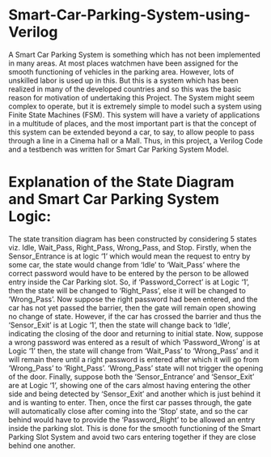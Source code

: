 # Smart-Car-Parking-System-using-Verilog
A Smart Car Parking System is something which has not been implemented in many areas. At most places watchmen have been assigned for the smooth functioning of vehicles in the parking area. However, lots of unskilled labor is used up in this. But this is a system which has been realized in many of the developed countries and so this was the basic reason for motivation of undertaking this Project. The System might seem complex to operate, but it is extremely simple to model such a system using Finite State Machines (FSM). This system will have a variety of applications in a multitude of places, and the most important part is that the concept of this system can be extended beyond a car, to say, to allow people to pass through a line in a Cinema hall or a Mall. Thus, in this project, a Verilog Code and a testbench was written for Smart Car Parking System Model.
# Explanation of the State Diagram and Smart Car Parking System Logic:
The state transition diagram has been constructed by considering 5 states viz. Idle, Wait_Pass, Right_Pass, Wrong_Pass, and Stop. Firstly, when the Sensor_Entrance is at logic ‘1’ which would mean the request to entry by some car, the state would change from ‘Idle’ to ‘Wait_Pass’ where the correct password would have to be entered by the person to be allowed entry inside the Car Parking slot. So, if ‘Password_Correct’ is at Logic ‘1’, then the state will be changed to ‘Right_Pass’, else it will be changed to ‘Wrong_Pass’. Now suppose the right password had been entered, and the car has not yet passed the barrier, then the gate will remain open showing no change of state. However, if the car has crossed the barrier and thus the ‘Sensor_Exit’ is at Logic ‘1’, then the state will change back to ‘Idle’, indicating the closing of the door and returning to initial state. Now, suppose a wrong password was entered as a result of which ‘Password_Wrong’ is at Logic ‘1’ then, the state will change from ‘Wait_Pass’ to ‘Wrong_Pass’ and it will remain there until a right password is entered after which it will go from ‘Wrong_Pass’ to ‘Right_Pass’. ‘Wrong_Pass’ state will not trigger the opening of the door. Finally, suppose both the ‘Sensor_Entrance’ and ‘Sensor_Exit’ are at Logic ‘1’, showing one of the cars almost having entering the other side and being detected by ‘Sensor_Exit’ and another which is just behind it and is wanting to enter. Then, once the first car passes through, the gate will automatically close after coming into the ‘Stop’ state, and so the car behind would have to provide the ‘Password_Right’ to be allowed an entry inside the parking slot. This is done for the smooth functioning of the Smart Parking Slot System and avoid two cars entering together if they are close behind one another. 
